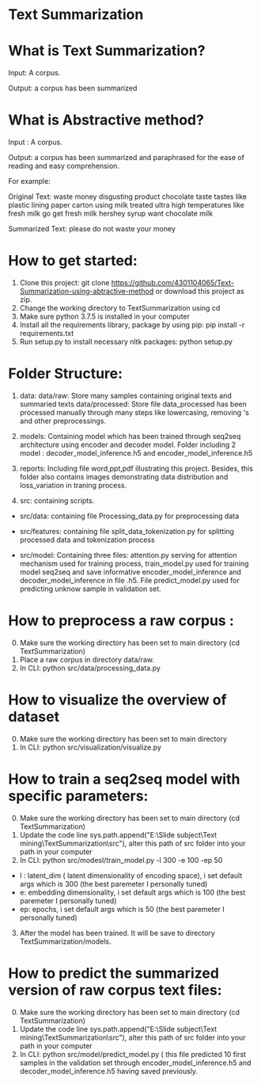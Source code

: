 # Text Summarization
# What is Text Summarization?
Input: A corpus.

Output: a corpus has been summarized

# What is Abstractive method?
Input : A corpus.

Output: a corpus has been summarized and paraphrased for the ease of reading and easy comprehension.

For example:

Original Text: waste money disgusting product chocolate taste tastes like plastic lining paper carton using milk treated ultra high temperatures like fresh milk go get fresh milk hershey syrup want chocolate milk 

Summarized Text: please do not waste your money

# How to get started:
1. Clone this project: 
git clone https://github.com/4301104065/Text-Summarization-using-abtractive-method
or download this project as zip.
2. Change the working directory to TextSummarization using cd
3. Make sure python 3.7.5 is installed in your computer
4. Install all the requirements library, package by using pip: pip install -r requirements.txt
5. Run setup.py to install necessary nltk packages: python setup.py

# Folder Structure:
1. data:
data/raw: Store many samples containing original texts and summaried texts
data/processed: Store file data_processed has been processed manually through many steps like lowercasing, removing 's and other preprocessings.

2. models:
Containing model which has been trained through seq2seq architecture using encoder and decoder model.
Folder including 2 model : decoder_model_inference.h5 and encoder_model_inference.h5
3. reports:
Including file word,ppt,pdf illustrating this project. Besides, this folder also contains images demonstrating data distribution and loss_variation in traning process.
4. src: containing scripts.

- src/data: containing file Processing_data.py for preprocessing data

- src/features: containing file split_data_tokenization.py  for splitting processed data and tokenization process 

- src/model: Containing three files: attention.py serving for attention mechanism used for training process, train_model.py used for training model seq2seq and save informative encoder_model_inference and decoder_model_inference in file .h5. File predict_model.py used for predicting unknow sample in validation set.

# How to preprocess a raw corpus :
0. Make sure the working directory has been set to main directory (cd TextSummarization)
1. Place a raw corpus in directory data/raw.
2. In CLI: python src/data/processing_data.py
# How to visualize the overview of dataset
0. Make sure the working directory has been set to main directory
1. In CLI: python src/visualization/visualize.py
# How to train a seq2seq model with specific parameters:
0. Make sure the working directory has been set to main directory (cd TextSummarization)
1. Update the code line sys.path.append("E:\Slide subject\Text mining\TextSummarization\src"), alter this path of src folder into your path in your computer
2. In CLI: python src/modesl/train_model.py -l 300 -e 100 -ep 50
- l : latent_dim ( latent dimensionality of encoding space), i set default args which is 300 (the best paremeter I personally tuned)
- e: embedding dimensionality, i set default args which is 100 (the best paremeter I personally tuned)
- ep: epochs, i set default args which is 50 (the best paremeter I personally tuned)
3. After the model has been trained. It will be save to directory TextSummarization/models.
# How to predict the summarized version of raw corpus text files:
0. Make sure the working directory has been set to main directory (cd TextSummarization)
1. Update the code line sys.path.append("E:\Slide subject\Text mining\TextSummarization\src"), alter this path of src folder into your path in your computer
2. In CLI: python src/model/predict_model.py ( this file predicted 10 first samples in the validation set through encoder_model_inference.h5 and decoder_model_inference.h5 having saved previously. 
